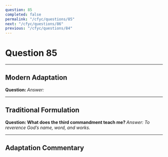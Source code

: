```yaml
---
question: 85
completed: false
permalink: "/cfyc/questions/85"
next: "/cfyc/questions/86"
previous: "/cfyc/questions/84"
---
```

# Question 85
---
## Modern Adaptation
<strong>
    Question:
</strong>

<em>
    Answer:
</em>

---
## Traditional Formulation
<strong>
    Question: What does the third commandment teach me?
</strong>

<em>
    Answer: To reverence God’s name, word, and works.
</em>

---
## Adaptation Commentary
